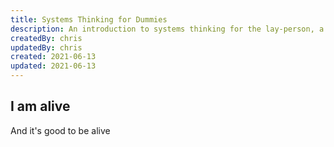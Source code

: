 ```yaml
---
title: Systems Thinking for Dummies
description: An introduction to systems thinking for the lay-person, a short cut to senior-level thinking
createdBy: chris
updatedBy: chris
created: 2021-06-13
updated: 2021-06-13
---
```

## I am alive

And it's good to be alive